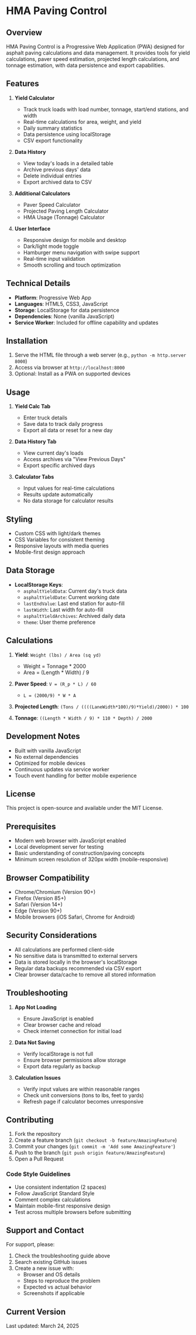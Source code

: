 # HMA Paving Control

## Overview
HMA Paving Control is a Progressive Web Application (PWA) designed for asphalt paving calculations and data management. It provides tools for yield calculations, paver speed estimation, projected length calculations, and tonnage estimation, with data persistence and export capabilities.

## Features
1. **Yield Calculator**
   - Track truck loads with load number, tonnage, start/end stations, and width
   - Real-time calculations for area, weight, and yield
   - Daily summary statistics
   - Data persistence using localStorage
   - CSV export functionality

2. **Data History**
   - View today's loads in a detailed table
   - Archive previous days' data
   - Delete individual entries
   - Export archived data to CSV

3. **Additional Calculators**
   - Paver Speed Calculator
   - Projected Paving Length Calculator
   - HMA Usage (Tonnage) Calculator

4. **User Interface**
   - Responsive design for mobile and desktop
   - Dark/light mode toggle
   - Hamburger menu navigation with swipe support
   - Real-time input validation
   - Smooth scrolling and touch optimization

## Technical Details
- **Platform**: Progressive Web App
- **Languages**: HTML5, CSS3, JavaScript
- **Storage**: LocalStorage for data persistence
- **Dependencies**: None (vanilla JavaScript)
- **Service Worker**: Included for offline capability and updates

## Installation
1. Serve the HTML file through a web server (e.g., `python -m http.server 8000`)
2. Access via browser at `http://localhost:8000`
3. Optional: Install as a PWA on supported devices

## Usage
1. **Yield Calc Tab**
   - Enter truck details
   - Save data to track daily progress
   - Export all data or reset for a new day

2. **Data History Tab**
   - View current day's loads
   - Access archives via "View Previous Days"
   - Export specific archived days

3. **Calculator Tabs**
   - Input values for real-time calculations
   - Results update automatically
   - No data storage for calculator results


## Styling
- Custom CSS with light/dark themes
- CSS Variables for consistent theming
- Responsive layouts with media queries
- Mobile-first design approach

## Data Storage
- **LocalStorage Keys**:
  - `asphaltYieldData`: Current day's truck data
  - `asphaltYieldDate`: Current working date
  - `lastEndValue`: Last end station for auto-fill
  - `lastWidth`: Last width for auto-fill
  - `asphaltYieldArchives`: Archived daily data
  - `theme`: User theme preference

## Calculations
1. **Yield**: `Weight (lbs) / Area (sq yd)`
   - Weight = Tonnage * 2000
   - Area = (Length * Width) / 9

2. **Paver Speed**: `V = (R_p * L) / 60`
   - `L = (2000/9) * W * A`

3. **Projected Length**: `(Tons / ((((LaneWidth*100)/9)*Yield)/2000)) * 100`

4. **Tonnage**: `((Length * Width / 9) * 110 * Depth) / 2000`

## Development Notes
- Built with vanilla JavaScript
- No external dependencies
- Optimized for mobile devices
- Continuous updates via service worker
- Touch event handling for better mobile experience

## License
This project is open-source and available under the MIT License.

## Prerequisites
- Modern web browser with JavaScript enabled
- Local development server for testing
- Basic understanding of construction/paving concepts
- Minimum screen resolution of 320px width (mobile-responsive)

## Browser Compatibility
- Chrome/Chromium (Version 90+)
- Firefox (Version 85+)
- Safari (Version 14+)
- Edge (Version 90+)
- Mobile browsers (iOS Safari, Chrome for Android)

## Security Considerations
- All calculations are performed client-side
- No sensitive data is transmitted to external servers
- Data is stored locally in the browser's localStorage
- Regular data backups recommended via CSV export
- Clear browser data/cache to remove all stored information

## Troubleshooting
1. **App Not Loading**
   - Ensure JavaScript is enabled
   - Clear browser cache and reload
   - Check internet connection for initial load
   
2. **Data Not Saving**
   - Verify localStorage is not full
   - Ensure browser permissions allow storage
   - Export data regularly as backup

3. **Calculation Issues**
   - Verify input values are within reasonable ranges
   - Check unit conversions (tons to lbs, feet to yards)
   - Refresh page if calculator becomes unresponsive

## Contributing
1. Fork the repository
2. Create a feature branch (`git checkout -b feature/AmazingFeature`)
3. Commit your changes (`git commit -m 'Add some AmazingFeature'`)
4. Push to the branch (`git push origin feature/AmazingFeature`)
5. Open a Pull Request

### Code Style Guidelines
- Use consistent indentation (2 spaces)
- Follow JavaScript Standard Style
- Comment complex calculations
- Maintain mobile-first responsive design
- Test across multiple browsers before submitting

## Support and Contact
For support, please:
1. Check the troubleshooting guide above
2. Search existing GitHub issues
3. Create a new issue with:
   - Browser and OS details
   - Steps to reproduce the problem
   - Expected vs actual behavior
   - Screenshots if applicable

## Current Version
Last updated: March 24, 2025
